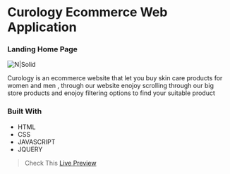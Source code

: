 # Curology Ecommerce Web Application
### Landing Home Page

![N|Solid](https://i.ibb.co/8dW9bB9/homePage.png)



Curology is an ecommerce website that let you buy skin care products for women and men , through our website enojoy scrolling through our big store products and enojoy filtering options to find your suitable product



### Built With
- HTML
- CSS
- JAVASCRIPT
- JQUERY





> Check This [Live Preview](https://notsyrregdev.github.io/Curology-Ecommerce/)
